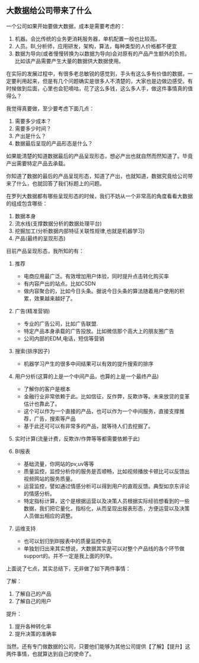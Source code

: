 ## 大数据给公司带来了什么

一个公司如果开始要做大数据，成本是需要考虑的：

1. 机器。会比传统的业务更消耗服务器，单机配置一般也比较高。
2. 人员。BI,分析师，应用研发，架构，算法，每种类型的人价格都不便宜
3. 数据为导向(或者慢慢转换为以数据为导向)会对原有的产品产生额外的负担。比如该产品需要产生大量的数据供大数据使用。

在实际的发展过程中，有很多老总敏锐的感觉到，手头有这么多有价值的数据，一定要利用起来，但是有几个问题确实是很多人不清楚的，大家也是边做边感受。有时候做到后面，心里也会犯嘀咕，花了这么多钱，这么多人手，做这件事情真的值得么？

我觉得真要做，至少要考虑下面几点：

1. 需要多少成本？
2. 需要多少时间？
3. 产出是什么？
4. 数据最后呈现的产品形态是什么？

如果能清楚的知道数据最后的产品呈现形态，想必产出也就自然而然知道了。毕竟产出需要特定产品去承载。

你知道了数据的最后的产品呈现形态，知道了产出，也就知道，数据究竟给公司带来了什么，也就回答了我们标题上的问题。

在罗列大数据都有哪些呈现形态的时候，我们不妨从一个非常高的角度看看大数据的组成包含哪些：

1. 数据本身
2. 流水线(支撑数据分析的数据处理平台)
3. 挖掘加工(分析数据内部特征关联性规律,也就是机器学习)
3. 产品(最终的呈现形态)

目前产品呈现形态，我所知的有：

1. 推荐

   * 电商应用最广泛。有效增加用户体验，同时提升点击转化购买率
   * 有内容产出的站点。比如CSDN
   * 做内容聚合的，比如今日头条。据说今日头条的算法随着用户使用的积累，效果越来越好了。

2. 广告(精准营销)

   * 专业的广告公司，比如广告联盟.
   * 特定产品本身承载的广告投放。比如微信那个高大上的朋友圈广告
   * 公司内部的EDM,电话，短信等营销
 
3. 搜索(排序因子)

   * 机器学习产生的很多中间结果可以有效的提升搜索的排序

4. 用户分析(这算的上是一个中间产品，也算的上是一个最终产品)

   * 了解你的客户是根本
   * 金融行业非常依赖于此。比如信征，反作弊，反欺诈等。未来放贷的变革估计也靠此了。
   * 这个可以作为一个直接的产品，也可以作为一个中间服务，直接支撑推荐，广告，搜索等产品
   * 基于此还可可以有非常多的产品，就等待人们去挖掘了。
  
5. 实时计算(流量计费，反欺诈/作弊等等都需要依赖于此)
6. BI报表
   
   * 基础流量，你网站的pv,uv等等
   * 质量监控，监控分析你的服务是否顺畅，比如视频播放卡顿比可以反馈出视频网站的服务质量。
   * 运营监控，譬如通过情感分析可以得到用户的直观反馈。典型如京东评论的情感分析。
   * 特定指标计算，这个是根据运营以及决策人员根据实际经验想看到的一些数据，我们把它量化，指标化，从而呈现出报表形态，方便运营以及决策人员做出相应的调整。

7. 运维支持

   * 也可以划归到BI报表中的质量监控中去
   * 单独划归出来其实想说，大数据其实是可以对整个产品线的各个环节做support的。并不一定是我上面的列举。
   
   
上面说了七点，其实总结下，无非做了如下两件事情：

了解：

1. 了解自己的产品
2. 了解自己的用户


提升：

1. 提升各种转化率
2. 提升决策的准确率

当然，还有专门做数据的公司，只要他们能够为其他公司提供【了解】【提升】这两件事情，也就算达到自己的使命了。







